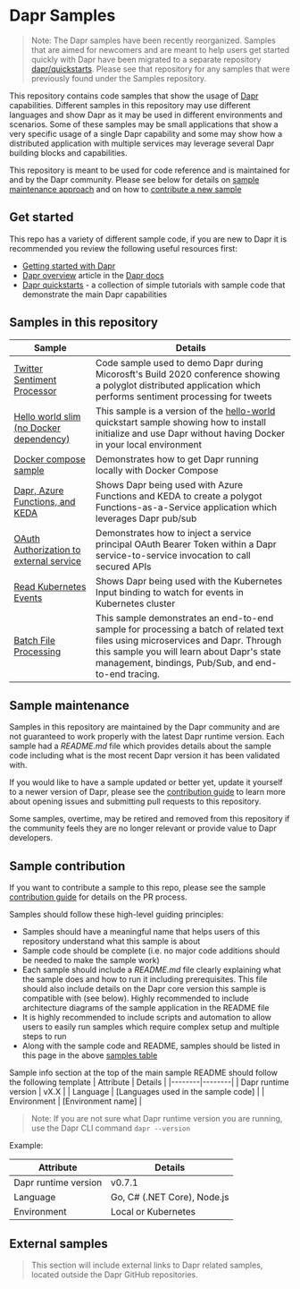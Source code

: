 # Dapr Samples

>Note: The Dapr samples have been recently reorganized. Samples that are aimed for newcomers and are meant to help users get started quickly with Dapr have been migrated to a separate repository [dapr/quickstarts](https://github.com/dapr/quickstarts). Please see that repository for any samples that were previously found under the Samples repository.

This repository contains code samples that show the usage of [Dapr](https://dapr.io/) capabilities. Different samples in this repository may use different languages and show Dapr as it may be used in different environments and scenarios. Some of these samples may be small applications that show a very specific usage of a single Dapr capability and some may show how a distributed application with multiple services may leverage several Dapr building blocks and capabilities.

This repository is meant to be used for code reference and is maintained for and by the Dapr community. Please see below for details on [sample maintenance approach](#sample-maintenance) and on how to [contribute a new sample](#sample-contribution) 

## Get started

This repo has a variety of different sample code, if you are new to Dapr it is recommended you review the following useful resources first:
- [Getting started with Dapr](https://github.com/dapr/docs/blob/master/getting-started/README.md)
- [Dapr overview](https://github.com/dapr/docs/blob/master/overview/README.md) article in the [Dapr docs](https://github.com/dapr/docs)
- [Dapr quickstarts](https://github.com/dapr/quickstarts) - a collection of simple tutorials with sample code that demonstrate the main Dapr capabilities

## Samples in this repository

| Sample | Details | 
|------|-------|
| [Twitter Sentiment Processor](./twitter-sentiment-processor) | Code sample used to demo Dapr during Micorosft's Build 2020 conference showing a polyglot distributed application which performs sentiment processing for tweets |
| [Hello world slim (no Docker dependency)](./hello-dapr-slim) | This sample is a version of the [hello-world](https://github.com/dapr/quickstarts/tree/master/hello-world) quickstart sample showing how to install initialize and use Dapr without having Docker in your local environment |
| [Docker compose sample](./hello-docker-compose) | Demonstrates how to get Dapr running locally with Docker Compose |
| [Dapr, Azure Functions, and KEDA](./functions-and-keda) | Shows Dapr being used with Azure Functions and KEDA to create a polygot Functions-as-a-Service application which leverages Dapr pub/sub |
| [OAuth Authorization to external service](./middleware-clientcredentials) | Demonstrates how to inject a service principal OAuth Bearer Token within a Dapr service-to-service invocation to call secured APIs |
| [Read Kubernetes Events](./read-kubernetes-events) | Shows Dapr being used with the Kubernetes Input binding to watch for events in Kubernetes cluster |
| [Batch File Processing](./batch-file-processing) | This sample demonstrates an end-to-end sample for processing a batch of related text files using microservices and Dapr. Through this sample you will learn about Dapr's state management, bindings, Pub/Sub, and end-to-end tracing. |

## Sample maintenance

Samples in this repository are maintained by the Dapr community and are not guaranteed to work properly with the latest Dapr runtime version. Each sample had a *README.md* file which provides details about the sample code including what is the most recent Dapr version it has been validated with.

If you would like to have a sample updated or better yet, update it yourself to a newer version of Dapr, please see the [contribution guide](./CONTRIBUTING.md) to learn more about opening issues and submitting pull requests to this repository.

Some samples, overtime, may be retired and removed from this repository if the community feels they are no longer relevant or provide value to Dapr developers.

## Sample contribution

If you want to contribute a sample to this repo, please see the sample [contribution guide](./CONTRIBUTING.md) for details on the PR process.

Samples should follow these high-level guiding principles:
- Samples should have a meaningful name that helps users of this repository understand what this sample is about
- Sample code should be complete (i.e. no major code additions should be needed to make the sample work)
- Each sample should include a *README.md* file clearly explaining what the sample does and how to run it including prerequisites. This file should also include details on the Dapr core version this sample is compatible with (see below). Highly recommended to include architecture diagrams of the sample application in the README file
- It is highly recommended to include scripts and automation to allow users to easily run samples which require complex setup and multiple steps to run
- Along with the sample code and README, samples should be listed in this page in the above [samples table](#samples-in-this-repository)

Sample info section at the top of the main sample README should follow the following template
| Attribute | Details |
|--------|--------|
| Dapr runtime version | vX.X |
| Language | [Languages used in the sample code] | 
| Environment | [Environment name] |

>Note: If you are not sure what Dapr runtime version you are running, use the Dapr CLI command `dapr --version`

Example:

| Attribute | Details |
|--------|--------|
| Dapr runtime version | v0.7.1 |
| Language | Go, C# (.NET Core), Node.js | 
| Environment | Local or Kubernetes |

## External samples

>This section will include external links to Dapr related samples, located outside the Dapr GitHub repositories.
